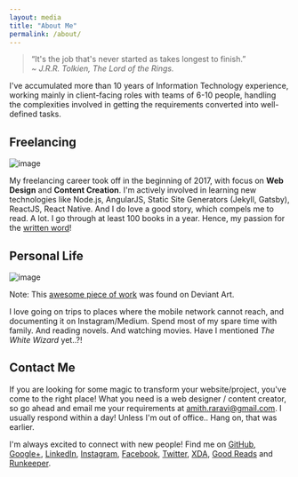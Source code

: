 ```yaml
---
layout: media
title: "About Me"
permalink: /about/
---
```


> “It's the job that's never started as takes longest to finish.”
> <br/><cite> ~ J.R.R. Tolkien, The Lord of the Rings.</cite>

I've accumulated more than 10 years of Information Technology experience, working mainly in client-facing roles with teams of 6-10 people, handling the complexities involved in getting the requirements converted into well-defined tasks.

## Freelancing

![image](/images/frameworks.png)

My freelancing career took off in the beginning of 2017, with focus on **Web Design** and **Content Creation**. I'm actively involved in learning new technologies like Node.js, AngularJS, Static Site Generators (Jekyll, Gatsby), ReactJS, React Native. And I do love a good story, which compels me to read. A lot. I go through at least 100 books in a year. Hence, my passion for the <u>written word</u>!

## Personal Life

![image](/images/gandalf.jpg)

<figcaption>Note: This <a href="https://www.deviantart.com/s1ghtly/art/Gandalf-419175721">awesome piece of work</a> was found on Deviant Art.</figcaption>

I love going on trips to places where the mobile network cannot reach, and documenting it on Instagram/Medium. Spend most of my spare time with family. And reading novels. And watching movies. Have I mentioned _The White Wizard_ yet..?!

## Contact Me

If you are looking for some magic to transform your website/project, you've come to the right place! What you need is a web designer / content creator, so go ahead and email me your requirements at <a href="mailto:{{site.owner.email}}" class="owner-link">amith.raravi@gmail.com</a>. I usually respond within a day! Unless I'm out of office.. Hang on, that was earlier.

I'm always excited to connect with new people! Find me on [GitHub]({{site.owner.github.url}}/{{site.owner.github.username}}), [Google+]({{site.owner.googleplus.url}}/{{site.owner.googleplus.username}}), [LinkedIn]({{site.owner.linkedin.url}}/{{site.owner.linkedin.username}}), [Instagram]({{site.owner.instagram.url}}/{{site.owner.instagram.username}}), [Facebook]({{site.owner.facebook.url}}/{{site.owner.facebook.username}}), [Twitter]({{site.owner.twitter.url}}/{{site.owner.twitter.username}}), [XDA]({{site.owner.xda.url}}/{{site.owner.xda.username}}), [Good Reads]({{site.owner.goodreads.url}}/{{site.owner.goodreads.username}}) and [Runkeeper]({{site.owner.runkeeper.url}}/{{site.owner.runkeeper.username}}).

